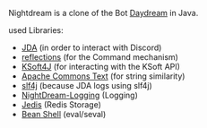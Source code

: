 Nightdream is a clone of the Bot [Daydream](https://git.geist.ga/infi/daydream/) in Java.

used Libraries:
* [JDA](https://github.com/DV8FromTheWorld/JDA/) (in order to interact with Discord)
* [reflections](https://code.google.com/archive/p/reflections/) (for the Command mechanism)
* [KSoft4J](http://github.com/kSoft-Si/KSoft4J/) (for interacting with the KSoft API)
* [Apache Commons Text](https://github.com/apache/commons-text) (for string similarity)
* [slf4j](https://github.com/qos-ch/slf4j/) (because JDA logs using slf4j)
* [NightDream-Logging](https://github.com/JDiscordBots/NightDream-Logging) (Logging)
* [Jedis](https://github.com/xetorthio/jedis) (Redis Storage)
* [Bean Shell](http://www.beanshell.org/manual/contents.html) (eval/seval)